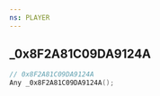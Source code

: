 ```yaml
---
ns: PLAYER
---
```

## _0x8F2A81C09DA9124A

```c
// 0x8F2A81C09DA9124A
Any _0x8F2A81C09DA9124A();
```

